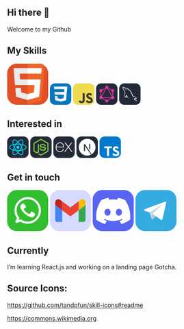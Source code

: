 <link rel="stylesheet" href="css/style.css" />

## Hi there 👋

Welcome to my Github

## My Skills

[![HTML icon](./assets/icons/HTML.svg)](#)
<img href="https://discordapp.com/users/1008659940350636102"><img src="https://github.com/tonic-6101/tonic-6101/blob/main/assets/icons/CSS.svg" style="width:50px;height:50px;"></img> <img href="#"><img src="https://github.com/tonic-6101/tonic-6101/blob/main/assets/icons/JavaScript.svg" style="width:50px;height:50px;"></img> <img href="#"><img src="https://github.com/tonic-6101/tonic-6101/blob/main/assets/icons/GraphQL-Dark.svg" style="width:50px;height:50px;"></img> <img href="#"><img src="https://github.com/tonic-6101/tonic-6101/blob/main/assets/icons/MySQL-Dark.svg" style="width:50px;height:50px;"></img>

## Interested in

<img href="#"><img src="https://github.com/tonic-6101/tonic-6101/blob/main/assets/icons/React-Dark.svg" style="width:50px;height:50px;"></img> <img href="#"><img src="https://github.com/tonic-6101/tonic-6101/blob/main/assets/icons/NodeJS-Dark.svg" style="width:50px;height:50px;"></img> <img href="#"><img src="https://github.com/tonic-6101/tonic-6101/blob/main/assets/icons/ExpressJS-Dark.svg" style="width:50px;height:50px;"></img> <img href="#"><img src="https://github.com/tonic-6101/tonic-6101/blob/main/assets/icons/NextJS-Dark.svg" style="width:50px;height:50px;"></img> <img href="#"><img src="https://github.com/tonic-6101/tonic-6101/blob/main/assets/icons/TypeScript.svg" style="width:50px;height:50px;"></img>

## Get in touch

[![Whatsapp icon](./assets/icons/Whatsapp.svg)](#)
[![Gmail icon](./assets/icons/Gmail.svg)](mailto:tonic6101@gmail.com)
[![Discord icon](./assets/icons/Discord.svg)](https://discordapp.com/users/1008659940350636102)
[![Telegram icon](./assets/icons/Telegram.svg)](#)

<!-- </img> <img href="#"><img src="./assets/icons/LinkedIn.svg" style="width:50px;height:50px;"></img> -->

## Currently

I’m learning React.js and working on a landing page Gotcha.

## Source Icons:

https://github.com/tandpfun/skill-icons#readme

https://commons.wikimedia.org
